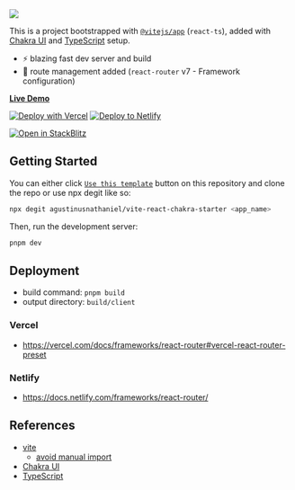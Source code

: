 <img src="https://og.sznm.dev/api/generate?heading=vite-react-chakra-starter&text=React+vite+template+with+Chakra-UI+and+TypeScript+setup.&template=color&center=true&height=330" />

This is a project bootstrapped with [`@vitejs/app`](https://vitejs.dev/guide/#scaffolding-your-first-vite-project) (`react-ts`), added with [Chakra UI](https://chakra-ui.com) and [TypeScript](https://www.typescriptlang.org) setup.

- ⚡ blazing fast dev server and build
- 🔗 route management added (`react-router` v7 - Framework configuration)

[**Live Demo**](https://vite-react-chakra-starter.sznm.dev/)

[![Deploy with Vercel](https://vercel.com/button)](https://vercel.com/import/git?s=https://github.com/agustinusnathaniel/vite-react-chakra-starter) [![Deploy to Netlify](https://www.netlify.com/img/deploy/button.svg)](https://app.netlify.com/start/deploy?repository=https://github.com/agustinusnathaniel/vite-react-chakra-starter)

[![Open in StackBlitz](https://developer.stackblitz.com/img/open_in_stackblitz.svg)](https://stackblitz.com/github/agustinusnathaniel/vite-react-chakra-starter)

## Getting Started

You can either click [`Use this template`](https://github.com/agustinusnathaniel/vite-react-chakra-starter/generate) button on this repository and clone the repo or use npx degit like so:

```bash
npx degit agustinusnathaniel/vite-react-chakra-starter <app_name>
```

Then, run the development server:

```bash
pnpm dev
```

## Deployment

- build command: `pnpm build`
- output directory: `build/client`

### Vercel

- https://vercel.com/docs/frameworks/react-router#vercel-react-router-preset

### Netlify

- https://docs.netlify.com/frameworks/react-router/

## References

- [vite](https://vitejs.dev)
  - [avoid manual import](https://vitejs.dev/guide/features.html#jsx)
- [Chakra UI](https://chakra-ui.com/)
- [TypeScript](https://www.typescriptlang.org)
